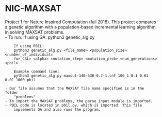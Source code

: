 # NIC-MAXSAT
Project 1 for Nature Inspired Computation (fall 2018).  This project compares a genetic algorithm with a population-based incremental learning algorithm in solving MAXSAT problems.   
    - To run:
        If using GA:
        python3 genetic_alg.py <file name> <population size> <selection method>
        <crossover method> <crossover probability> <mutation probability>
        <number of generations> <ga>

        If using PBIL:
        python3 genetic_alg.py <file_name> <population_size> <number_of_individuals
        for_CSL> <alpha> <mutation_step> <mutation_prob> <num_generations> <pbil>

        Example command line:
        python3 genetic_alg.py maxcut-140-630-0.7-1.cnf 100 1 0.1 0.01 0.01 1000 pbil

    - Our file assumes that the MAXSAT file name specified is in the folder
        "problems"
    - To import the MAXSAT problems, the parse_input module is imported.
    - PBIL code is located in pbil.py, which is imported. This file
        implements GA and also runs the program.